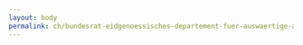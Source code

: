 ```yaml
---
layout: body
permalink: ch/bundesrat-eidgenoessisches-departement-fuer-auswaertige-angelegenheiten-konsularische-direktion-zentrum-fuer-buergerservice-helpline-eda/
---
```


